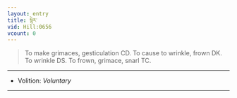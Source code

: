 ```yaml
---
layout: entry
title: སྙེར་
vid: Hill:0656
vcount: 0
---
```

> To make grimaces, gesticulation CD\. To cause to wrinkle, frown DK\. To wrinkle DS\. To frown, grimace, snarl TC\.

---
* Volition: _Voluntary_

---

